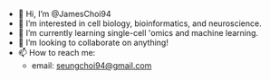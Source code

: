 - 👋 Hi, I’m @JamesChoi94
- 👀 I’m interested in cell biology, bioinformatics, and neuroscience.
- 🌱 I’m currently learning single-cell 'omics and machine learning.
- 💞️ I’m looking to collaborate on anything!
- 📫 How to reach me: 
  - email: seungchoi94@gmail.com

<!---
JamesChoi94/JamesChoi94 is a ✨ special ✨ repository because its `README.md` (this file) appears on your GitHub profile.
You can click the Preview link to take a look at your changes.
--->
